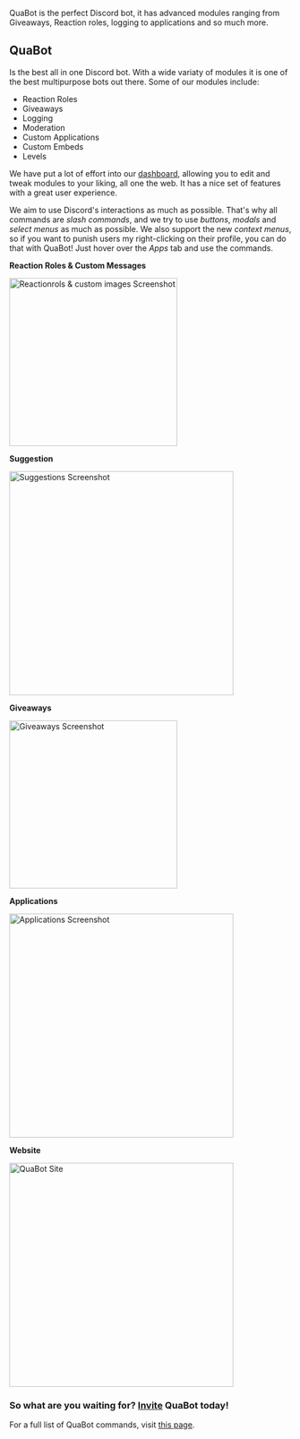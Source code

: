 QuaBot is the perfect Discord bot, it has advanced modules ranging from Giveaways, Reaction roles, logging to applications and so much more.

## QuaBot
Is the best all in one Discord bot. With a wide variaty of modules it is one of the best multipurpose bots out there. Some of our modules include:
- Reaction Roles
- Giveaways
- Logging
- Moderation
- Custom Applications
- Custom Embeds
- Levels

We have put a lot of effort into our [dashboard](https://quabot.net/login), allowing you to edit and tweak modules to your liking, all one the web. It has a nice set of features with a great user experience.

We aim to use Discord's interactions as much as possible. That's why all commands are *slash commands*, and we try to use *buttons*, *modals* and *select menus* as much as possible. We also support the new *context menus*, so if you want to punish users my right-clicking on their profile, you can do that with QuaBot! Just hover over the *Apps* tab and use the commands.


**Reaction Roles & Custom Messages**

<a href="https://quabot.net"><img src="https://cdn.discordapp.com/attachments/1013489506202157167/1024397000877289532/unknown.png"
     alt="Reactionrols & custom images Screenshot"
     width="300px" /></a>

**Suggestion**

<a href="https://quabot.net"><img src="https://cdn.discordapp.com/attachments/1019907342533394493/1024396810690760827/unknown.png"
     alt="Suggestions Screenshot"
     width="400px" /></a>


**Giveaways**

<a href="https://quabot.net"><img src="https://i.imgur.com/Ba9wPDk.png"
     alt="Giveaways Screenshot"
     width="300px" /></a>


**Applications**

<a href="https://quabot.net"><img src="https://i.imgur.com/qRazxQO.png"
     alt="Applications Screenshot"
     width="400px" /></a>


**Website**

<a href="https://quabot.net"><img src="https://i.imgur.com/586yYEO.png"
     alt="QuaBot Site"
     width="400px" /></a>



### So what are you waiting for? [Invite](https://invite.quabot.net) QuaBot today!

For a full list of QuaBot commands, visit [this page](https://quabot.net/commands).
